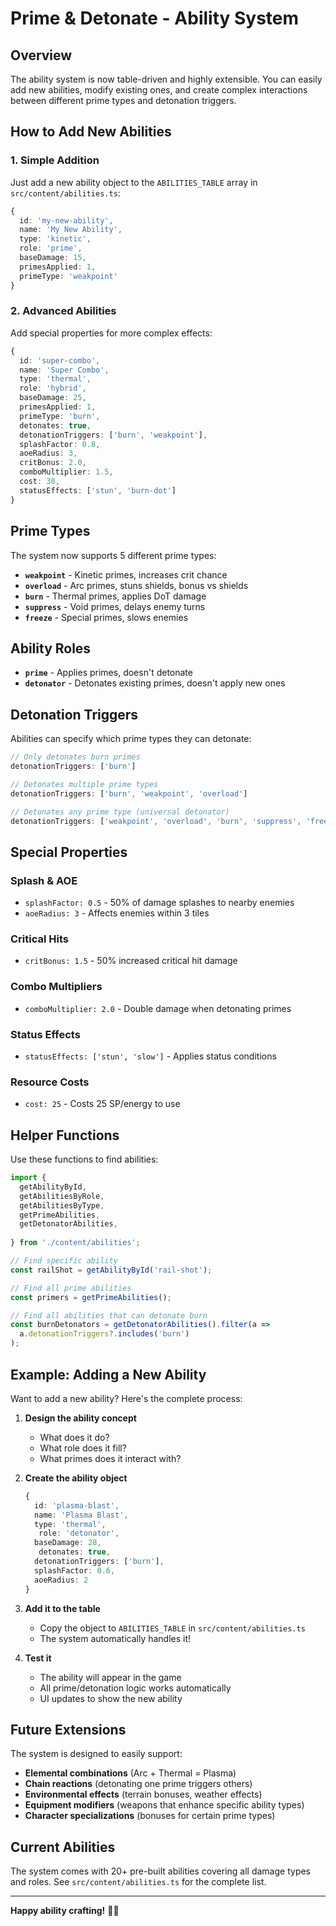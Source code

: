 # Prime & Detonate - Ability System

## Overview
The ability system is now table-driven and highly extensible. You can easily add new abilities, modify existing ones, and create complex interactions between different prime types and detonation triggers.

## How to Add New Abilities

### 1. **Simple Addition**
Just add a new ability object to the `ABILITIES_TABLE` array in `src/content/abilities.ts`:

```typescript
{
  id: 'my-new-ability',
  name: 'My New Ability',
  type: 'kinetic',
  role: 'prime',
  baseDamage: 15,
  primesApplied: 1,
  primeType: 'weakpoint'
}
```

### 2. **Advanced Abilities**
Add special properties for more complex effects:

```typescript
{
  id: 'super-combo',
  name: 'Super Combo',
  type: 'thermal',
  role: 'hybrid',
  baseDamage: 25,
  primesApplied: 1,
  primeType: 'burn',
  detonates: true,
  detonationTriggers: ['burn', 'weakpoint'],
  splashFactor: 0.8,
  aoeRadius: 3,
  critBonus: 2.0,
  comboMultiplier: 1.5,
  cost: 30,
  statusEffects: ['stun', 'burn-dot']
}
```

## Prime Types

The system now supports 5 different prime types:

- **`weakpoint`** - Kinetic primes, increases crit chance
- **`overload`** - Arc primes, stuns shields, bonus vs shields  
- **`burn`** - Thermal primes, applies DoT damage
- **`suppress`** - Void primes, delays enemy turns
- **`freeze`** - Special primes, slows enemies

## Ability Roles

- **`prime`** - Applies primes, doesn't detonate
- **`detonator`** - Detonates existing primes, doesn't apply new ones
 

## Detonation Triggers

Abilities can specify which prime types they can detonate:

```typescript
// Only detonates burn primes
detonationTriggers: ['burn']

// Detonates multiple prime types
detonationTriggers: ['burn', 'weakpoint', 'overload']

// Detonates any prime type (universal detonator)
detonationTriggers: ['weakpoint', 'overload', 'burn', 'suppress', 'freeze']
```

## Special Properties

### **Splash & AOE**
- `splashFactor: 0.5` - 50% of damage splashes to nearby enemies
- `aoeRadius: 3` - Affects enemies within 3 tiles

### **Critical Hits**
- `critBonus: 1.5` - 50% increased critical hit damage

### **Combo Multipliers**
- `comboMultiplier: 2.0` - Double damage when detonating primes

### **Status Effects**
- `statusEffects: ['stun', 'slow']` - Applies status conditions

### **Resource Costs**
- `cost: 25` - Costs 25 SP/energy to use

## Helper Functions

Use these functions to find abilities:

```typescript
import { 
  getAbilityById, 
  getAbilitiesByRole, 
  getAbilitiesByType,
  getPrimeAbilities,
  getDetonatorAbilities,
   
} from './content/abilities';

// Find specific ability
const railShot = getAbilityById('rail-shot');

// Find all prime abilities
const primers = getPrimeAbilities();

// Find all abilities that can detonate burn
const burnDetonators = getDetonatorAbilities().filter(a => 
  a.detonationTriggers?.includes('burn')
);
```

## Example: Adding a New Ability

Want to add a new ability? Here's the complete process:

1. **Design the ability concept**
   - What does it do?
   - What role does it fill?
   - What primes does it interact with?

2. **Create the ability object**
   ```typescript
   {
     id: 'plasma-blast',
     name: 'Plasma Blast',
     type: 'thermal',
      role: 'detonator',
     baseDamage: 28,
      detonates: true,
     detonationTriggers: ['burn'],
     splashFactor: 0.6,
     aoeRadius: 2
   }
   ```

3. **Add it to the table**
   - Copy the object to `ABILITIES_TABLE` in `src/content/abilities.ts`
   - The system automatically handles it!

4. **Test it**
   - The ability will appear in the game
   - All prime/detonation logic works automatically
   - UI updates to show the new ability

## Future Extensions

The system is designed to easily support:

- **Elemental combinations** (Arc + Thermal = Plasma)
- **Chain reactions** (detonating one prime triggers others)
- **Environmental effects** (terrain bonuses, weather effects)
- **Equipment modifiers** (weapons that enhance specific ability types)
- **Character specializations** (bonuses for certain prime types)

## Current Abilities

The system comes with 20+ pre-built abilities covering all damage types and roles. See `src/content/abilities.ts` for the complete list.

---

**Happy ability crafting!** 🚀✨

